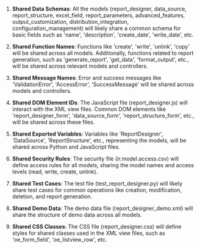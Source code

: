 1. **Shared Data Schemas**: All the models (report_designer, data_source, report_structure, excel_field, report_parameters, advanced_features, output_customization, distribution_integration, configuration_management) will likely share a common schema for basic fields such as 'name', 'description', 'create_date', 'write_date', etc.

2. **Shared Function Names**: Functions like 'create', 'write', 'unlink', 'copy' will be shared across all models. Additionally, functions related to report generation, such as 'generate_report', 'get_data', 'format_output', etc., will be shared across relevant models and controllers.

3. **Shared Message Names**: Error and success messages like 'ValidationError', 'AccessError', 'SuccessMessage' will be shared across models and controllers.

4. **Shared DOM Element IDs**: The JavaScript file (report_designer.js) will interact with the XML view files. Common DOM elements like 'report_designer_form', 'data_source_form', 'report_structure_form', etc., will be shared across these files.

5. **Shared Exported Variables**: Variables like 'ReportDesigner', 'DataSource', 'ReportStructure', etc., representing the models, will be shared across Python and JavaScript files.

6. **Shared Security Rules**: The security file (ir.model.access.csv) will define access rules for all models, sharing the model names and access levels (read, write, create, unlink).

7. **Shared Test Cases**: The test file (test_report_designer.py) will likely share test cases for common operations like creation, modification, deletion, and report generation.

8. **Shared Demo Data**: The demo data file (report_designer_demo.xml) will share the structure of demo data across all models.

9. **Shared CSS Classes**: The CSS file (report_designer.css) will define styles for shared classes used in the XML view files, such as 'oe_form_field', 'oe_listview_row', etc.